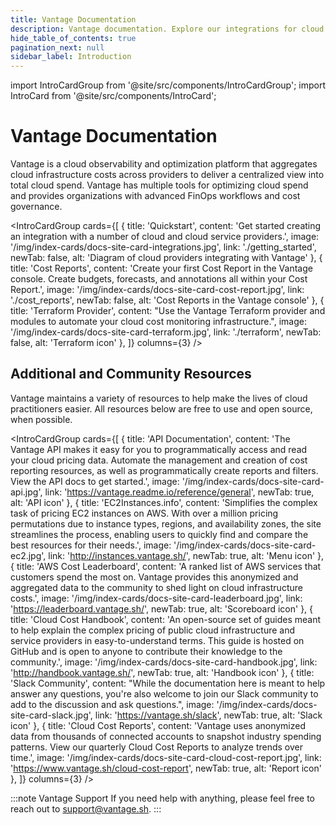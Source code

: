 ```yaml
---
title: Vantage Documentation
description: Vantage documentation. Explore our integrations for cloud cost management as well as cost reporting and optimization features.
hide_table_of_contents: true 
pagination_next: null
sidebar_label: Introduction
---
```


import IntroCardGroup from '@site/src/components/IntroCardGroup';
import IntroCard from '@site/src/components/IntroCard';

# Vantage Documentation

Vantage is a cloud observability and optimization platform that aggregates cloud infrastructure costs across providers to deliver a centralized view into total cloud spend. Vantage has multiple tools for optimizing cloud spend and provides organizations with advanced FinOps workflows and cost governance.

<IntroCardGroup
  cards={[
    {
      title: 'Quickstart',
      content: 'Get started creating an integration with a number of cloud  and cloud service providers.',
      image: '/img/index-cards/docs-site-card-integrations.jpg',
      link: './getting_started',
      newTab: false,
      alt: 'Diagram of cloud providers integrating with Vantage'
    },
    {
      title: 'Cost Reports',
      content: 'Create your first Cost Report in the Vantage console. Create budgets, forecasts, and annotations all within your Cost Report.',
      image: '/img/index-cards/docs-site-card-cost-report.jpg',
      link: './cost_reports',
      newTab: false,
      alt: 'Cost Reports in the Vantage console'
    },
    {
      title: 'Terraform Provider',
      content: "Use the Vantage Terraform provider and modules to automate your cloud cost monitoring infrastructure.",
      image: '/img/index-cards/docs-site-card-terraform.jpg',
      link: './terraform',
      newTab: false,
      alt: 'Terraform icon'
    },
  ]}
  columns={3} 
/>

## Additional and Community Resources

Vantage maintains a variety of resources to help make the lives of cloud practitioners easier. All resources below are free to use and open source, when possible.

<IntroCardGroup
  cards={[
    {
      title: 'API Documentation',
      content: 'The Vantage API makes it easy for you to programmatically access and read your cloud pricing data. Automate the management and creation of cost reporting resources, as well as programmatically create reports and filters. View the API docs to get started.',
      image: '/img/index-cards/docs-site-card-api.jpg',
      link: 'https://vantage.readme.io/reference/general',
      newTab: true,
      alt: 'API icon'
    },
    {
      title: 'EC2Instances.info',
      content: 'Simplifies the complex task of pricing EC2 instances on AWS. With over a million pricing permutations due to instance types, regions, and availability zones, the site streamlines the process, enabling users to quickly find and compare the best resources for their needs.',
      image: '/img/index-cards/docs-site-card-ec2.jpg',
      link: 'http://instances.vantage.sh/',
      newTab: true,
      alt: 'Menu icon'
    },
    {
      title: 'AWS Cost Leaderboard',
      content: 'A ranked list of AWS services that customers spend the most on. Vantage provides this anonymized and aggregated data to the community to shed light on cloud infrastructure costs.',
      image: '/img/index-cards/docs-site-card-leaderboard.jpg',
      link: 'https://leaderboard.vantage.sh/',
      newTab: true,
      alt: 'Scoreboard icon'
    },
    {
      title: 'Cloud Cost Handbook',
      content: 'An open-source set of guides meant to help explain the complex pricing of public cloud infrastructure and service providers in easy-to-understand terms. This guide is hosted on GitHub and is open to anyone to contribute their knowledge to the community.',
      image: '/img/index-cards/docs-site-card-handbook.jpg',
      link: 'http://handbook.vantage.sh/',
      newTab: true,
      alt: 'Handbook icon'
    },
    {
      title: 'Slack Community',
      content: "While the documentation here is meant to help answer any questions, you're also welcome to join our Slack community to add to the discussion and ask questions.",
      image: '/img/index-cards/docs-site-card-slack.jpg',
      link: 'https://vantage.sh/slack',
      newTab: true,
      alt: 'Slack icon'
    },
    {
      title: 'Cloud Cost Reports',
      content: 'Vantage uses anonymized data from thousands of connected accounts to snapshot industry spending patterns. View our quarterly Cloud Cost Reports to analyze trends over time.',
      image: '/img/index-cards/docs-site-card-cloud-cost-report.jpg',
      link: 'https://www.vantage.sh/cloud-cost-report',
      newTab: true,
      alt: 'Report icon'
    },
  ]}
  columns={3} 
/>

:::note Vantage Support
If you need help with anything, please feel free to reach out to [support@vantage.sh](mailto:support@vantage.sh).
:::
